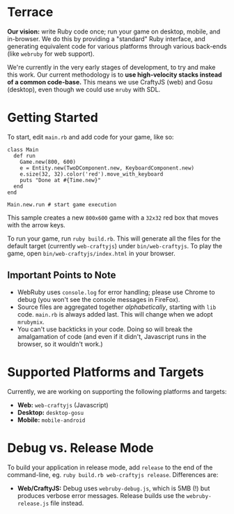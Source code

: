 # Terrace

**Our vision:** write Ruby code once; run your game on desktop, mobile, and in-browser. We do this by providing a "standard" Ruby interface, and generating equivalent code for various platforms through various back-ends (like `webruby` for web support).

We're currently in the very early stages of development, to try and make this work. Our current methodology is to **use high-velocity stacks instead of a common code-base.** This means we use CraftyJS (web) and Gosu (desktop), even though we could use `mruby` with SDL.

# Getting Started

To start, edit `main.rb` and add code for your game, like so:

```
class Main
  def run
    Game.new(800, 600)
    e = Entity.new(TwoDComponent.new, KeyboardComponent.new)
    e.size(32, 32).color('red').move_with_keyboard
    puts "Done at #{Time.new}"
  end
end

Main.new.run # start game execution
```

This sample creates a new `800x600` game with a `32x32` red box that moves with the arrow keys.

To run your game, run `ruby build.rb`. This will generate all the files for the default target (currently `web-craftyjs`) under `bin/web-craftyjs`. To play the game, open `bin/web-craftyjs/index.html` in your browser.

## Important Points to Note

- WebRuby uses `console.log` for error handling; please use Chrome to debug (you won't see the console messages in FireFox).
- Source files are aggregated together *alphabetically*, starting with `lib` code. `main.rb` is always added last. This will change when we adopt `mrubymix`.
- You can't use backticks in your code. Doing so will break the amalgamation of code (and even if it didn't, Javascript runs in the browser, so it wouldn't work.)

# Supported Platforms and Targets

Currently, we are working on supporting the following platforms and targets:

- **Web:** `web-craftyjs` (Javascript)
- **Desktop:** `desktop-gosu`
- **Mobile:** `mobile-android`

# Debug vs. Release Mode

To build your application in release mode, add `release` to the end of the command-line, eg. `ruby build.rb web-craftyjs release`. Differences are:

- **Web/CraftyJS:** Debug uses `webruby-debug.js`, which is 5MB (!) but produces verbose error messages. Release builds use the `webruby-release.js` file instead.
